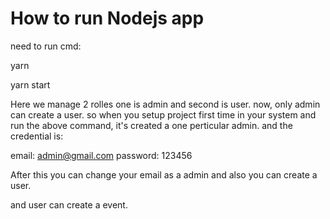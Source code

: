 # How to run Nodejs app

need to run cmd:

yarn

yarn start

Here we manage 2 rolles one is admin and second is user.
now, only admin can create a user.
so when you setup project first time in your system and run the above command, it's created a one perticular admin. and the credential is:

email: admin@gmail.com
password: 123456

After this you can change your email as a admin and also you can create a user.

and user can create a event.

